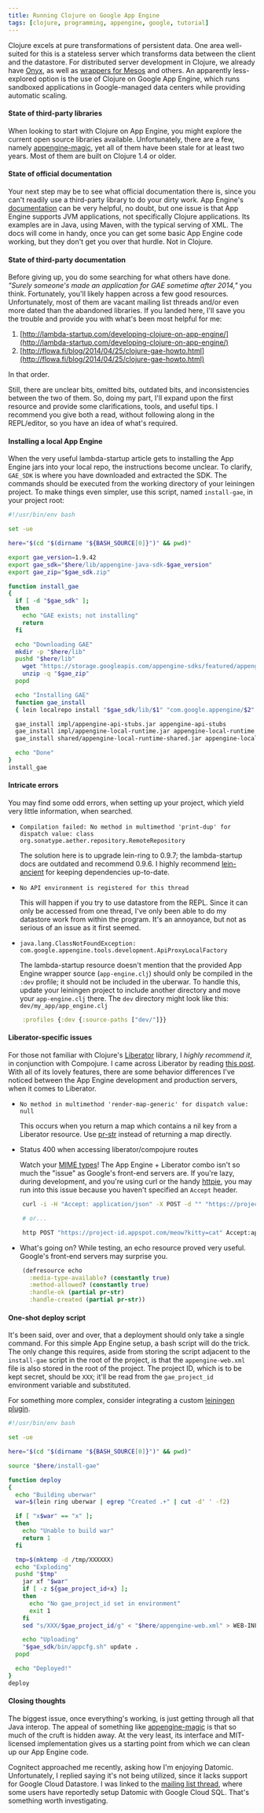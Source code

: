 ```yaml
---
title: Running Clojure on Google App Engine
tags: [clojure, programming, appengine, google, tutorial]
---
```


Clojure excels at pure transformations of persistent data. One area well-suited
for this is a stateless server which transforms data between the client and the
datastore. For distributed server development in Clojure, we already have
[Onyx](http://www.onyxplatform.org/), as well as [wrappers for
Mesos](https://github.com/pyr/mesomatic) and others. An apparently less-explored
option is the use of Clojure on Google App Engine, which runs sandboxed
applications in Google-managed data centers while providing automatic scaling.

#### State of third-party libraries
When looking to start with Clojure on App Engine, you might explore the current
open source libraries available. Unfortunately, there are a few, namely
[appengine-magic](https://github.com/gcv/appengine-magic), yet all of them have
been stale for at least two years. Most of them are built on Clojure 1.4 or
older.

#### State of official documentation
Your next step may be to see what official documentation there is, since you
can't readily use a third-party library to do your dirty work. App Engine's
[documentation](https://cloud.google.com/appengine/docs) can be very helpful, no
doubt, but one issue is that App Engine supports JVM applications, not
specifically Clojure applications. Its examples are in Java, using Maven, with
the typical serving of XML. The docs will come in handy, once you can get some
basic App Engine code working, but they don't get you over that hurdle. Not in
Clojure.

#### State of third-party documentation
Before giving up, you do some searching for what others have done. *"Surely
someone's made an application for GAE sometime after 2014,"* you think.
Fortunately, you'll likely happen across a few good resources. Unfortunately,
most of them are vacant mailing list threads and/or even more dated than the
abandoned libraries. If you landed here, I'll save you the trouble and provide
you with what's been most helpful for me:

1. [http://lambda-startup.com/developing-clojure-on-app-engine/](http://lambda-startup.com/developing-clojure-on-app-engine/)
2. [http://flowa.fi/blog/2014/04/25/clojure-gae-howto.html](http://flowa.fi/blog/2014/04/25/clojure-gae-howto.html)

In that order.

Still, there are unclear bits, omitted bits, outdated bits, and inconsistencies
between the two of them. So, doing my part, I'll expand upon the first resource
and provide some clarifications, tools, and useful tips. I recommend you give
both a read, without following along in the REPL/editor, so you have an idea of
what's required.

#### Installing a local App Engine
When the very useful lambda-startup article gets to installing the App Engine
jars into your local repo, the instructions become unclear. To clarify,
`GAE_SDK` is where you have downloaded and extracted the SDK. The commands
should be executed from the working directory of your leiningen project. To make
things even simpler, use this script, named `install-gae`, in your project root:

```bash
#!/usr/bin/env bash

set -ue

here="$(cd "$(dirname "${BASH_SOURCE[0]}")" && pwd)"

export gae_version=1.9.42
export gae_sdk="$here/lib/appengine-java-sdk-$gae_version"
export gae_zip="$gae_sdk.zip"

function install_gae
{
  if [ -d "$gae_sdk" ];
  then
    echo "GAE exists; not installing"
    return
  fi

  echo "Downloading GAE"
  mkdir -p "$here/lib"
  pushd "$here/lib"
    wget "https://storage.googleapis.com/appengine-sdks/featured/appengine-java-sdk-$gae_version.zip"
    unzip -q "$gae_zip"
  popd

  echo "Installing GAE"
  function gae_install
  { lein localrepo install "$gae_sdk/lib/$1" "com.google.appengine/$2" $gae_version; }

  gae_install impl/appengine-api-stubs.jar appengine-api-stubs
  gae_install impl/appengine-local-runtime.jar appengine-local-runtime
  gae_install shared/appengine-local-runtime-shared.jar appengine-local-runtime-shared

  echo "Done"
}
install_gae
```

#### Intricate errors
You may find some odd errors, when setting up your project, which yield very
little information, when searched.


* `Compilation failed: No method in multimethod 'print-dup' for dispatch value:
  class org.sonatype.aether.repository.RemoteRepository`

    The solution here is to upgrade lein-ring to 0.9.7; the lambda-startup docs
    are outdated and recommend 0.9.6. I highly recommend
    [lein-ancient](https://github.com/xsc/lein-ancient) for keeping dependencies
    up-to-date.

* `No API environment is registered for this thread`

    This will happen if you try to use datastore from the REPL. Since it can
    only be accessed from one thread, I've only been able to do my datastore
    work from within the program. It's an annoyance, but not as serious of an
    issue as it first seemed.

* `java.lang.ClassNotFoundException:
  com.google.appengine.tools.development.ApiProxyLocalFactory`

    The lambda-startup resource doesn't mention that the provided App Engine
    wrapper source (`app-engine.clj`) should only be compiled in the `:dev`
    profile; it should not be included in the uberwar. To handle this, update
    your leiningen project to include another directory and move your
    `app-engine.clj` there. The `dev` directory might look like this:
    `dev/my_app/app_engine.clj`

```clojure
    :profiles {:dev {:source-paths ["dev/"]}}
```

#### Liberator-specific issues
For those not familiar with Clojure's
[Liberator](https://clojure-liberator.github.io/liberator/) library, I *highly
recommend it*, in conjunction with Compojure. I came across Liberator by reading
[this
post](http://www.flyingmachinestudios.com/programming/building-a-forum-with-clojure-datomic-angular/).
With all of its lovely features, there are some behavior differences I've
noticed between the App Engine development and production servers, when it comes
to Liberator.

* `No method in multimethod 'render-map-generic' for dispatch value: null`

    This occurs when you return a map which contains a nil key from a Liberator
    resource. Use [pr-str](http://clojuredocs.org/clojure.core/pr-str) instead
    of returning a map directly.

* Status 400 when accessing liberator/compojure routes

    Watch your [MIME types](https://en.wikipedia.org/wiki/Media_type)! The App
    Engine + Liberator combo isn't so much the "issue" as Google's front-end
    servers are. If you're lazy, during development, and you're using curl or
    the handy [httpie](https://github.com/jkbrzt/httpie), you may run into this
    issue because you haven't specified an `Accept` header.


```bash
    curl -i -H "Accept: application/json" -X POST -d "" "https://project-id.appspot.com/meow?kitty=cat"

    # or...

    http POST "https://project-id.appspot.com/meow?kitty=cat" Accept:application/json
```


* What's going on?
    While testing, an echo resource proved very useful. Google's front-end
    servers may surprise you.

```clojure
    (defresource echo
      :media-type-available? (constantly true)
      :method-allowed? (constantly true)
      :handle-ok (partial pr-str)
      :handle-created (partial pr-str))
```

#### One-shot deploy script
It's been said, over and over, that a deployment should only take a single
command. For this simple App Engine setup, a bash script will do the trick.
The only change this requires, aside from storing the script adjacent to the
`install-gae` script in the root of the project, is that the `appengine-web.xml`
file is also stored in the root of the project. The project ID, which is to be
kept secret, should be `XXX`; it'll be read from the `gae_project_id`
environment variable and substituted.

For something more complex, consider integrating a custom [leiningen plugin](https://github.com/technomancy/leiningen/blob/stable/doc/PLUGINS.md).

```bash
#!/usr/bin/env bash

set -ue

here="$(cd "$(dirname "${BASH_SOURCE[0]}")" && pwd)"

source "$here/install-gae"

function deploy
{
  echo "Building uberwar"
  war=$(lein ring uberwar | egrep "Created .+" | cut -d' ' -f2)

  if [ "x$war" == "x" ];
  then
    echo "Unable to build war"
    return 1
  fi

  tmp=$(mktemp -d /tmp/XXXXXX)
  echo "Exploding"
  pushd "$tmp"
    jar xf "$war"
    if [ -z ${gae_project_id+x} ];
    then
      echo "No gae_project_id set in environment"
      exit 1
    fi
    sed "s/XXX/$gae_project_id/g" < "$here/appengine-web.xml" > WEB-INF/appengine-web.xml

    echo "Uploading"
    "$gae_sdk/bin/appcfg.sh" update .
  popd

  echo "Deployed!"
}
deploy
```

#### Closing thoughts
The biggest issue, once everything's working, is just getting through all that
Java interop. The appeal of something like
[appengine-magic](https://github.com/gcv/appengine-magic) is that so much of the
cruft is hidden away. At the very least, its interface and MIT-licensed
implementation gives us a starting point from which we can clean up our App
Engine code.

Cognitect approached me recently, asking how I'm enjoying Datomic.
Unfortunately, I replied saying it's not being utilized, since it lacks support
for Google Cloud Datastore. I was linked to the [mailing list
thread](https://groups.google.com/forum/#!topic/datomic/M9v1ssUbT9Q/discussion),
where some users have reportedly setup Datomic with Google Cloud SQL. That's
something worth investigating.
